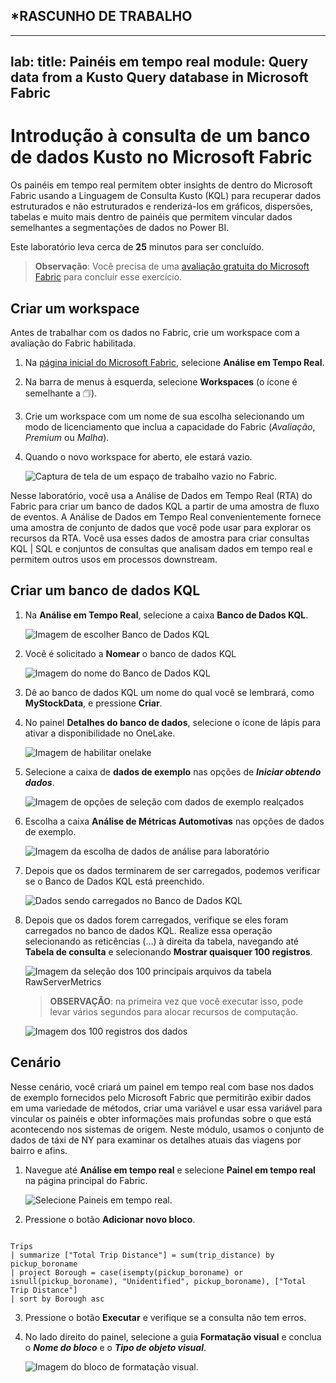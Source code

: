
## ***RASCUNHO DE TRABALHO**
---
lab:
  title: Painéis em tempo real
  module: Query data from a Kusto Query database in Microsoft Fabric
---

# Introdução à consulta de um banco de dados Kusto no Microsoft Fabric

Os painéis em tempo real permitem obter insights de dentro do Microsoft Fabric usando a Linguagem de Consulta Kusto (KQL) para recuperar dados estruturados e não estruturados e renderizá-los em gráficos, dispersões, tabelas e muito mais dentro de painéis que permitem vincular dados semelhantes a segmentações de dados no Power BI. 

Este laboratório leva cerca de **25** minutos para ser concluído.

> **Observação**: Você precisa de uma [avaliação gratuita do Microsoft Fabric](https://learn.microsoft.com/fabric/get-started/fabric-trial) para concluir esse exercício.

## Criar um workspace

Antes de trabalhar com os dados no Fabric, crie um workspace com a avaliação do Fabric habilitada.

1. Na [página inicial do Microsoft Fabric](https://app.fabric.microsoft.com), selecione **Análise em Tempo Real**.
1. Na barra de menus à esquerda, selecione **Workspaces** (o ícone é semelhante a &#128455;).
1. Crie um workspace com um nome de sua escolha selecionando um modo de licenciamento que inclua a capacidade do Fabric (*Avaliação*, *Premium* ou *Malha*).
1. Quando o novo workspace for aberto, ele estará vazio.

    ![Captura de tela de um espaço de trabalho vazio no Fabric.](./Images/new-workspace.png)

Nesse laboratório, você usa a Análise de Dados em Tempo Real (RTA) do Fabric para criar um banco de dados KQL a partir de uma amostra de fluxo de eventos. A Análise de Dados em Tempo Real convenientemente fornece uma amostra de conjunto de dados que você pode usar para explorar os recursos da RTA. Você usa esses dados de amostra para criar consultas KQL | SQL e conjuntos de consultas que analisam dados em tempo real e permitem outros usos em processos downstream.

## Criar um banco de dados KQL

1. Na **Análise em Tempo Real**, selecione a caixa **Banco de Dados KQL**.

   ![Imagem de escolher Banco de Dados KQL](./Images/select-kqldatabase.png)

2. Você é solicitado a **Nomear** o banco de dados KQL

   ![Imagem do nome do Banco de Dados KQL](./Images/name-kqldatabase.png)

3. Dê ao banco de dados KQL um nome do qual você se lembrará, como **MyStockData**, e pressione **Criar**.

4. No painel **Detalhes do banco de dados**, selecione o ícone de lápis para ativar a disponibilidade no OneLake.

   ![Imagem de habilitar onelake](./Images/enable-onelake-availability.png)

5. Selecione a caixa de **dados de exemplo** nas opções de ***Iniciar obtendo dados***.
 
   ![Imagem de opções de seleção com dados de exemplo realçados](./Images/load-sample-data.png)

6. Escolha a caixa **Análise de Métricas Automotivas** nas opções de dados de exemplo.

   ![Imagem da escolha de dados de análise para laboratório](./Images/create-sample-data.png)

7. Depois que os dados terminarem de ser carregados, podemos verificar se o Banco de Dados KQL está preenchido.

   ![Dados sendo carregados no Banco de Dados KQL](./Images/choose-automotive-operations-analytics.png)

7. Depois que os dados forem carregados, verifique se eles foram carregados no banco de dados KQL. Realize essa operação selecionando as reticências (…) à direita da tabela, navegando até **Tabela de consulta** e selecionando **Mostrar quaisquer 100 registros**.

    ![Imagem da seleção dos 100 principais arquivos da tabela RawServerMetrics](./Images/rawservermetrics-top-100.png)

   > **OBSERVAÇÃO**: na primeira vez que você executar isso, pode levar vários segundos para alocar recursos de computação.

    ![Imagem dos 100 registros dos dados](./Images/explore-with-kql-take-100.png)


## Cenário
Nesse cenário, você criará um painel em tempo real com base nos dados de exemplo fornecidos pelo Microsoft Fabric que permitirão exibir dados em uma variedade de métodos, criar uma variável e usar essa variável para vincular os painéis e obter informações mais profundas sobre o que está acontecendo nos sistemas de origem. Neste módulo, usamos o conjunto de dados de táxi de NY para examinar os detalhes atuais das viagens por bairro e afins.

1. Navegue até **Análise em tempo real** e selecione **Painel em tempo real** na página principal do Fabric.

    ![Selecione Paineis em tempo real.](./Images/select-real-time-dashboard.png)

1. Pressione o botão **Adicionar novo bloco**.

```kusto

Trips
| summarize ["Total Trip Distance"] = sum(trip_distance) by pickup_boroname
| project Borough = case(isempty(pickup_boroname) or isnull(pickup_boroname), "Unidentified", pickup_boroname), ["Total Trip Distance"]
| sort by Borough asc 

```
3. Pressione o botão **Executar** e verifique se a consulta não tem erros.
4. No lado direito do painel, selecione a guia **Formatação visual** e conclua o ***Nome do bloco*** e o ***Tipo de objeto visual***.

   ![Imagem do bloco de formatação visual.](./Images/visual-formatting-tile.png)

